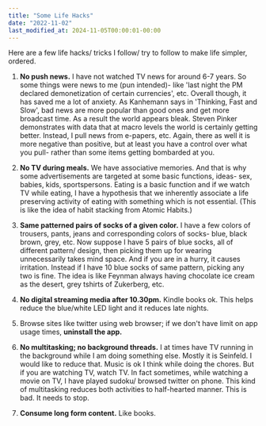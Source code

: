 ```yaml
---
title: "Some Life Hacks"
date: "2022-11-02"
last_modified_at: 2024-11-05T00:00:01-00:00
---
```


Here are a few life hacks/ tricks I follow/ try to follow to make life simpler, ordered.

1. **No push news.** I have not watched TV news for around 6-7 years. So some things were news to me (pun intended)- like 'last night the PM declared demonetization of certain currencies', etc. Overall though, it has saved me a lot of anxiety. As Kanhemann says in 'Thinking, Fast and Slow', bad news are more popular than good ones and get more broadcast time. As a result the world appears bleak. Steven Pinker demonstrates with data that at macro levels the world is certainly getting better. Instead, I pull news from e-papers, etc. Again, there as well it is more negative than positive, but at least you have a control over what you pull- rather than some items getting bombarded at you.

2. **No TV during meals.** We have associative memories. And that is why some advertisements are targeted at some basic functions, ideas- sex, babies, kids, sportspersons. Eating is a basic function and if we watch TV while eating, I have a hypothesis that we inherently associate a life preserving activity of eating with something which is not essential. (This is like the idea of habit stacking from Atomic Habits.)

3. **Same patterned pairs of socks of a given color.** I have a few colors of trousers, pants, jeans and corresponding colors of socks- blue, black brown, grey, etc. Now suppose I have 5 pairs of blue socks, all of different pattern/ design, then picking them up for wearing unnecessarily takes mind space. And if you are in a hurry, it causes irritation. Instead if I have 10 blue socks of same pattern, picking any two is fine. The idea is like Feynman always having chocolate ice cream as the desert, grey tshirts of Zukerberg, etc.

4. **No digital streaming media after 10.30pm.** Kindle books ok. This helps reduce the blue/white LED light and it reduces late nights.

5. Browse sites like twitter using web browser; if we don't have limit on app usage times, **uninstall the app.**

6. **No multitasking; no background threads.** I at times have TV running in the background while I am doing something else. Mostly it is Seinfeld. I would like to reduce that. Music is ok I think while doing the chores. But if you are watching TV, watch TV. In fact sometimes, while watching a movie on TV, I have played sudoku/ browsed twitter on phone. This kind of multitasking reduces both activities to half-hearted manner. This is bad. It needs to stop.

7. **Consume long form content.** Like books.